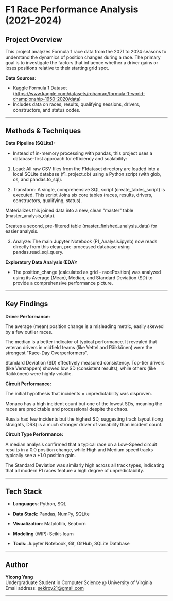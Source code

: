 # F1 Race Performance Analysis (2021–2024)

## Project Overview

This project analyzes Formula 1 race data from the 2021 to 2024 seasons to understand the dynamics of position changes during a race. The primary goal is to investigate the factors that influence whether a driver gains or loses positions relative to their starting grid spot.

**Data Sources:**  
- Kaggle Formula 1 Dataset (https://www.kaggle.com/datasets/rohanrao/formula-1-world-championship-1950-2020/data)
- Includes data on races, results, qualifying sessions, drivers, constructors, and status codes.

---

## Methods & Techniques

**Data Pipeline (SQLite):**

- Instead of in-memory processing with pandas, this project uses a database-first approach for efficiency and scalability:

1. Load: All raw CSV files from the F1dataset directory are loaded into a local SQLite database (f1_project.db) using a Python script (with glob, os, and pandas.to_sql).

2. Transform: A single, comprehensive SQL script (create_tables_script) is executed. This script Joins six core tables (races, results, drivers, constructors, qualifying, status).

Materializes this joined data into a new, clean "master" table (master_analysis_data).

Creates a second, pre-filtered table (master_finished_analysis_data) for easier analysis.

3. Analyze: The main Jupyter Notebook (F1_Analysis.ipynb) now reads directly from this clean, pre-processed database using pandas.read_sql_query.

**Exploratory Data Analysis (EDA):**

- The position_change (calculated as grid - racePosition) was analyzed using its Average (Mean), Median, and Standard Deviation (SD) to provide a comprehensive performance picture.

---

## Key Findings

**Driver Performance:**

The average (mean) position change is a misleading metric, easily skewed by a few outlier races.

The median is a better indicator of typical performance. It revealed that veteran drivers in midfield teams (like Vettel and Räikkönen) were the strongest "Race-Day Overperformers".

Standard Deviation (SD) effectively measured consistency. Top-tier drivers (like Verstappen) showed low SD (consistent results), while others (like Räikkönen) were highly volatile.


**Circuit Performance:**

The initial hypothesis that incidents = unpredictability was disproven.

Monaco has a high incident count but one of the lowest SDs, meaning the races are predictable and processional despite the chaos.

Russia had few incidents but the highest SD, suggesting track layout (long straights, DRS) is a much stronger driver of variability than incident count.


**Circuit Type Performance:**

A median analysis confirmed that a typical race on a Low-Speed circuit results in a 0.0 position change, while High and Medium speed tracks typically see a +1.0 position gain.

The Standard Deviation was similarly high across all track types, indicating that all modern F1 races feature a high degree of unpredictability.

---

## Tech Stack

- **Languages**: Python, SQL

- **Data Stack**: Pandas, NumPy, SQLite

- **Visualization**: Matplotlib, Seaborn

- **Modeling** (WIP): Scikit-learn

- **Tools**: Jupyter Notebook, Git, GitHub, SQLite Database

---

## Author

**Yicong Yang**  
Undergraduate Student in Computer Science @ University of Virginia  
Email address: sekiroy21@gmail.com

---
